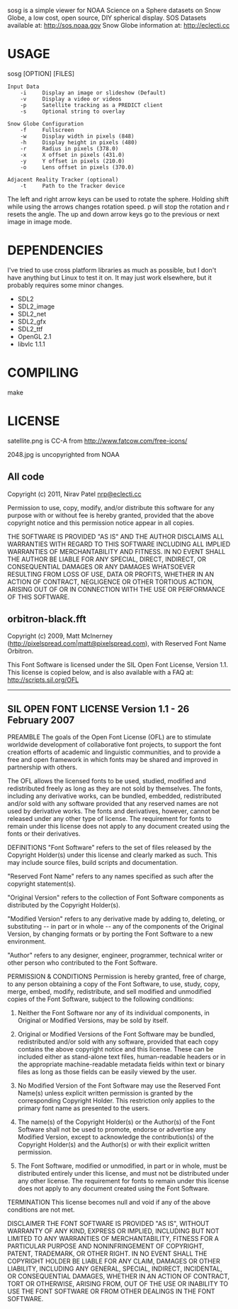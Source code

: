 sosg is  a simple viewer for NOAA Science on a Sphere datasets
on Snow Globe, a low cost, open source, DIY spherical display.
SOS Datasets available at: http://sos.noaa.gov
Snow Globe information at: http://eclecti.cc

# USAGE

sosg [OPTION] [FILES]

    Input Data
        -i     Display an image or slideshow (Default)
        -v     Display a video or videos
        -p     Satellite tracking as a PREDICT client
        -s     Optional string to overlay

    Snow Globe Configuration
        -f     Fullscreen
        -w     Display width in pixels (848)
        -h     Display height in pixels (480)
        -r     Radius in pixels (378.0)
        -x     X offset in pixels (431.0)
        -y     Y offset in pixels (210.0)
        -o     Lens offset in pixels (370.0)

    Adjacent Reality Tracker (optional)
        -t     Path to the Tracker device

The left and right arrow keys can be used to rotate the sphere.
Holding shift while using the arrows changes rotation speed.
p will stop the rotation and r resets the angle.
The up and down arrow keys go to the previous or next image in image mode.

# DEPENDENCIES

I've tried to use cross platform libraries as much as possible, but I don't
have anything but Linux to test it on.  It may just work elsewhere, but
it probably requires some minor changes.

 * SDL2
 * SDL2_image
 * SDL2_net
 * SDL2_gfx
 * SDL2_ttf
 * OpenGL 2.1
 * libvlc 1.1.1

# COMPILING

make

# LICENSE

satellite.png is CC-A from http://www.fatcow.com/free-icons/

2048.jpg is uncopyrighted from NOAA

## All code
Copyright (c) 2011, Nirav Patel <nrp@eclecti.cc>

Permission to use, copy, modify, and/or distribute this software for any
purpose with or without fee is hereby granted, provided that the above
copyright notice and this permission notice appear in all copies.

THE SOFTWARE IS PROVIDED "AS IS" AND THE AUTHOR DISCLAIMS ALL WARRANTIES
WITH REGARD TO THIS SOFTWARE INCLUDING ALL IMPLIED WARRANTIES OF
MERCHANTABILITY AND FITNESS. IN NO EVENT SHALL THE AUTHOR BE LIABLE FOR
ANY SPECIAL, DIRECT, INDIRECT, OR CONSEQUENTIAL DAMAGES OR ANY DAMAGES
WHATSOEVER RESULTING FROM LOSS OF USE, DATA OR PROFITS, WHETHER IN AN
ACTION OF CONTRACT, NEGLIGENCE OR OTHER TORTIOUS ACTION, ARISING OUT OF
OR IN CONNECTION WITH THE USE OR PERFORMANCE OF THIS SOFTWARE.

## orbitron-black.fft
Copyright (c) 2009, Matt McInerney 
(<http://pixelspread.com|matt@pixelspread.com>),
with Reserved Font Name Orbitron.

This Font Software is licensed under the SIL Open Font License, Version 1.1.
This license is copied below, and is also available with a FAQ at:
http://scripts.sil.org/OFL

-----------------------------------------------------------
SIL OPEN FONT LICENSE Version 1.1 - 26 February 2007
-----------------------------------------------------------

PREAMBLE
The goals of the Open Font License (OFL) are to stimulate worldwide
development of collaborative font projects, to support the font creation
efforts of academic and linguistic communities, and to provide a free and
open framework in which fonts may be shared and improved in partnership
with others.

The OFL allows the licensed fonts to be used, studied, modified and
redistributed freely as long as they are not sold by themselves. The
fonts, including any derivative works, can be bundled, embedded, 
redistributed and/or sold with any software provided that any reserved
names are not used by derivative works. The fonts and derivatives,
however, cannot be released under any other type of license. The
requirement for fonts to remain under this license does not apply
to any document created using the fonts or their derivatives.

DEFINITIONS
"Font Software" refers to the set of files released by the Copyright
Holder(s) under this license and clearly marked as such. This may
include source files, build scripts and documentation.

"Reserved Font Name" refers to any names specified as such after the
copyright statement(s).

"Original Version" refers to the collection of Font Software components as
distributed by the Copyright Holder(s).

"Modified Version" refers to any derivative made by adding to, deleting,
or substituting -- in part or in whole -- any of the components of the
Original Version, by changing formats or by porting the Font Software to a
new environment.

"Author" refers to any designer, engineer, programmer, technical
writer or other person who contributed to the Font Software.

PERMISSION & CONDITIONS
Permission is hereby granted, free of charge, to any person obtaining
a copy of the Font Software, to use, study, copy, merge, embed, modify,
redistribute, and sell modified and unmodified copies of the Font
Software, subject to the following conditions:

1) Neither the Font Software nor any of its individual components,
in Original or Modified Versions, may be sold by itself.

2) Original or Modified Versions of the Font Software may be bundled,
redistributed and/or sold with any software, provided that each copy
contains the above copyright notice and this license. These can be
included either as stand-alone text files, human-readable headers or
in the appropriate machine-readable metadata fields within text or
binary files as long as those fields can be easily viewed by the user.

3) No Modified Version of the Font Software may use the Reserved Font
Name(s) unless explicit written permission is granted by the corresponding
Copyright Holder. This restriction only applies to the primary font name as
presented to the users.

4) The name(s) of the Copyright Holder(s) or the Author(s) of the Font
Software shall not be used to promote, endorse or advertise any
Modified Version, except to acknowledge the contribution(s) of the
Copyright Holder(s) and the Author(s) or with their explicit written
permission.

5) The Font Software, modified or unmodified, in part or in whole,
must be distributed entirely under this license, and must not be
distributed under any other license. The requirement for fonts to
remain under this license does not apply to any document created
using the Font Software.

TERMINATION
This license becomes null and void if any of the above conditions are
not met.

DISCLAIMER
THE FONT SOFTWARE IS PROVIDED "AS IS", WITHOUT WARRANTY OF ANY KIND,
EXPRESS OR IMPLIED, INCLUDING BUT NOT LIMITED TO ANY WARRANTIES OF
MERCHANTABILITY, FITNESS FOR A PARTICULAR PURPOSE AND NONINFRINGEMENT
OF COPYRIGHT, PATENT, TRADEMARK, OR OTHER RIGHT. IN NO EVENT SHALL THE
COPYRIGHT HOLDER BE LIABLE FOR ANY CLAIM, DAMAGES OR OTHER LIABILITY,
INCLUDING ANY GENERAL, SPECIAL, INDIRECT, INCIDENTAL, OR CONSEQUENTIAL
DAMAGES, WHETHER IN AN ACTION OF CONTRACT, TORT OR OTHERWISE, ARISING
FROM, OUT OF THE USE OR INABILITY TO USE THE FONT SOFTWARE OR FROM
OTHER DEALINGS IN THE FONT SOFTWARE.
